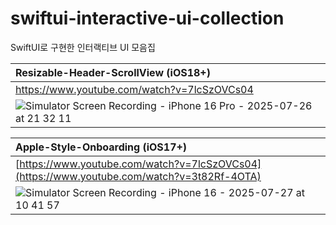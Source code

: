# swiftui-interactive-ui-collection
SwiftUI로 구현한 인터랙티브 UI 모음집

|Resizable-Header-ScrollView (iOS18+)|
|:--|
|https://www.youtube.com/watch?v=7lcSzOVCs04|
|![Simulator Screen Recording - iPhone 16 Pro - 2025-07-26 at 21 32 11](https://github.com/user-attachments/assets/56269cca-8c86-43de-b068-5e356590a491)|

|Apple-Style-Onboarding (iOS17+)|
|:--|
|[https://www.youtube.com/watch?v=7lcSzOVCs04](https://www.youtube.com/watch?v=3t82Rf-4OTA)|
|![Simulator Screen Recording - iPhone 16 - 2025-07-27 at 10 41 57](https://github.com/user-attachments/assets/47cfc530-6e94-40cb-bca4-33afa98e16d1)|
